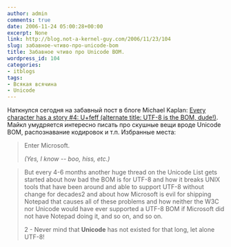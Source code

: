 ```yaml
---
author: admin
comments: true
date: 2006-11-24 05:00:28+00:00
excerpt: None
link: http://blog.not-a-kernel-guy.com/2006/11/23/104
slug: забавное-чтиво-про-unicode-bom
title: Забавное чтиво про Unicode BOM.
wordpress_id: 104
categories:
- itblogs
tags:
- Всякая всячина
- Unicode
---
```


Наткнулся сегодня на забавный пост в блоге Michael Kaplan: [Every character has a story #4: U+feff (alternate title: UTF-8 is the BOM, dude!)](http://blogs.msdn.com/michkap/archive/2005/01/20/357028.aspx). Майкл умудряется интересно писать про скушные вещи вроде Unicode BOM, распознавание кодировок и т.п. Избранные места:



<blockquote>Enter Microsoft.

_(Yes, I know -- boo, hiss, etc.)_
</blockquote>





<blockquote>But every 4-6 months another huge thread on the Unicode List gets started about how bad the BOM is for UTF-8 and how it breaks UNIX tools that have been around and able to support UTF-8 without change for decades2 and about how Microsoft is evil for shipping Notepad that causes all of these problems and how neither the W3C nor Unicode would have ever supported a UTF-8 BOM if Microsoft did not have Notepad doing it, and so on, and so on.

2 - Never mind that **Unicode** has not existed for that long, let alone UTF-8!
</blockquote>



